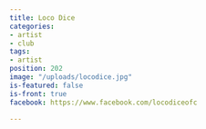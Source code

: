 ```yaml
---
title: Loco Dice
categories:
- artist
- club
tags:
- artist
position: 202
image: "/uploads/locodice.jpg"
is-featured: false
is-front: true
facebook: https://www.facebook.com/locodiceofc

---
```


